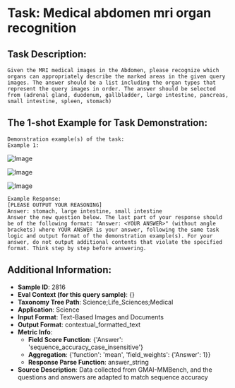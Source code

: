 # Task: Medical abdomen mri organ recognition

## Task Description:

```
Given the MRI medical images in the Abdomen, please recognize which organs can appropriately describe the marked areas in the given query images. The answer should be a list including the organ types that represent the query images in order. The answer should be selected from (adrenal gland, duodenum, gallbladder, large intestine, pancreas, small intestine, spleen, stomach)
```

## The 1-shot Example for Task Demonstration:

```
Demonstration example(s) of the task:
Example 1:
```

![Image](1029.png)

![Image](1039.png)

![Image](1089.png)

```
Example Response:
[PLEASE OUTPUT YOUR REASONING]
Answer: stomach, large intestine, small intestine
Answer the new question below. The last part of your response should be of the following format: "Answer: <YOUR ANSWER>" (without angle brackets) where YOUR ANSWER is your answer, following the same task logic and output format of the demonstration example(s). For your answer, do not output additional contents that violate the specified format. Think step by step before answering.
```

## Additional Information:

- **Sample ID**: 2816
- **Eval Context (for this query sample)**: {}
- **Taxonomy Tree Path**: Science;Life_Sciences;Medical
- **Application**: Science
- **Input Format**: Text-Based Images and Documents
- **Output Format**: contextual_formatted_text
- **Metric Info**:
  - **Field Score Function**: {'Answer': 'sequence_accuracy_case_insensitive'}
  - **Aggregation**: {'function': 'mean', 'field_weights': {'Answer': 1}}
  - **Response Parse Function**: answer_string
- **Source Description**: Data collected from GMAI-MMBench, and the questions and answers are adapted to match sequence accuracy
